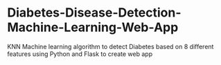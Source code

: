 # Diabetes-Disease-Detection-Machine-Learning-Web-App
KNN Machine learning algorithm to detect Diabetes based on 8 different features using Python and Flask to create web app
